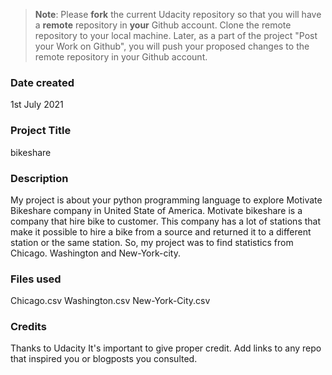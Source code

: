 >**Note**: Please **fork** the current Udacity repository so that you will have a **remote** repository in **your** Github account. Clone the remote repository to your local machine. Later, as a part of the project "Post your Work on Github", you will push your proposed changes to the remote repository in your Github account.

### Date created
1st July 2021

### Project Title
bikeshare

### Description
My project is about your python programming language to explore Motivate Bikeshare company in United State of America.
Motivate bikeshare is a company that hire bike to customer. This company has a lot of stations that make it possible to hire a bike from a source and returned it to a different station or the  same station.
So, my project was to find statistics from Chicago. Washington and New-York-city.

### Files used
Chicago.csv
Washington.csv
New-York-City.csv

### Credits
Thanks to Udacity
It's important to give proper credit. Add links to any repo that inspired you or blogposts you consulted.
